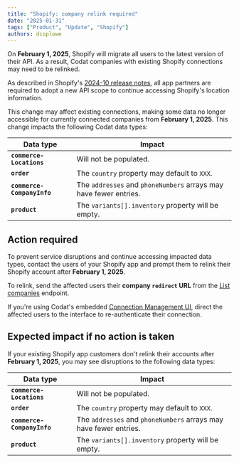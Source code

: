 ```yaml
---
title: "Shopify: company relink required"
date: "2025-01-31"
tags: ["Product", "Update", "Shopify"]
authors: dcoplowe
---
```


On **February 1, 2025**, Shopify will migrate all users to the latest version of their API. As a result, Codat companies with existing Shopify connections may need to be relinked.

<!--truncate-->

As described in Shopify's [2024-10 release notes](https://shopify.dev/docs/api/release-notes/2024-10#breaking-changes), all app partners are required to adopt a new API scope to continue accessing Shopify's location information. 

This change may affect existing connections, making some data no longer accessible for currently connected companies from **February 1, 2025**. This change impacts the following Codat data types:

| Data type                  | Impact |
|----------------------------|--------|
| **`commerce-Locations`**   | Will not be populated. |
| **`order`**                | The `country` property may default to `XXX`. |
| **`commerce-CompanyInfo`** | The `addresses` and `phoneNumbers` arrays may have fewer entries. |
| **`product`**              | The `variants[].inventory` property will be empty. |

## Action required

To prevent service disruptions and continue accessing impacted data types, contact the users of your Shopify app and prompt them to relink their Shopify account after **February 1, 2025**.

To relink, send the affected users their **company `redirect` URL** from the [List companies](/platform-api#/operations/list-companies) endpoint.

If you're using Codat's embedded [Connection Management UI](/auth-flow/optimize/connection-management), direct the affected users to the interface to re-authenticate their connection.

## Expected impact if no action is taken

If your existing Shopify app customers don't relink their accounts after **February 1, 2025**, you may see disruptions to the following data types:  

| Data type                  | Impact |
|----------------------------|--------|
| **`commerce-Locations`**   | Will not be populated. |
| **`order`**                | The `country` property may default to `XXX`. |
| **`commerce-CompanyInfo`** | The `addresses` and `phoneNumbers` arrays may have fewer entries. |
| **`product`**              | The `variants[].inventory` property will be empty. |